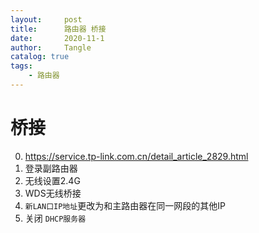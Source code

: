 ```yaml
---
layout:     post
title:      路由器 桥接
date:       2020-11-1
author:     Tangle
catalog: true
tags:
    - 路由器
---
```


# 桥接

0. <https://service.tp-link.com.cn/detail_article_2829.html>
0. 登录副路由器
0. 无线设置2.4G
0. WDS无线桥接
0. `新LAN口IP地址`更改为和主路由器在同一网段的其他IP
0. 关闭 `DHCP服务器`
